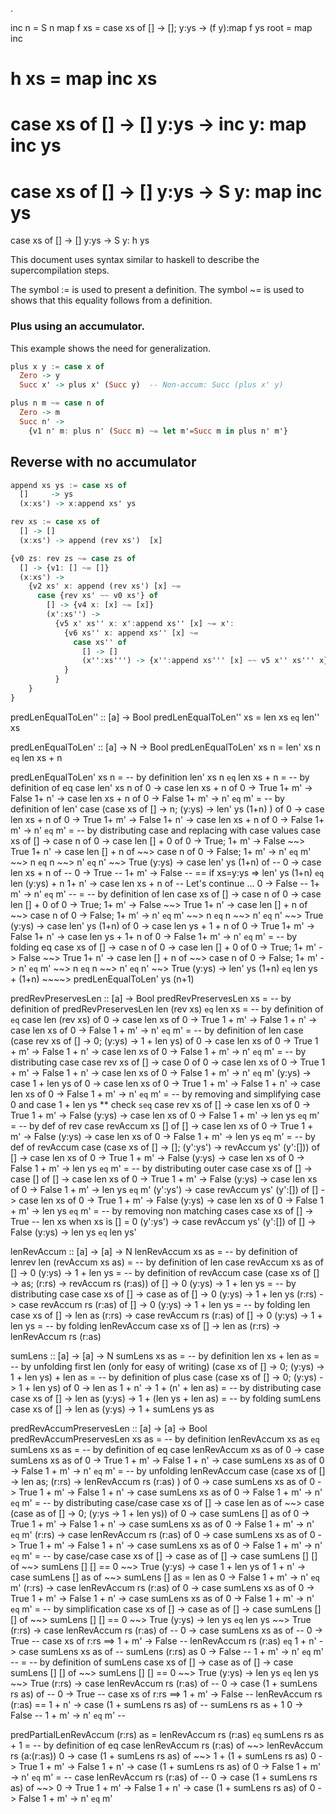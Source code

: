 
.

inc n = S n
map f xs = case xs of [] -> []; y:ys -> (f y):map f ys
root = map inc

h xs = map inc xs
=
case xs of
  [] -> []
  y:ys -> inc y: map inc ys
=
case xs of
  [] -> []
  y:ys -> S y: map inc ys
=
case xs of
  [] -> []
  y:ys -> S y: h ys

This document uses syntax similar to haskell to describe the
supercompilation steps.

The symbol := is used to present a definition.
The symbol ~= is used to shows that this equality follows from a definition.

### Plus using an accumulator.

This example shows the need for generalization.

```haskell
plus x y := case x of
  Zero -> y
  Succ x' -> plus x' (Succ y)  -- Non-accum: Succ (plus x' y)

plus n m ~= case n of
  Zero -> m
  Succ n' ->
    {v1 n' m: plus n' (Succ m) ~= let m'=Succ m in plus n' m'}
```

## Reverse with no accumulator

```haskell
append xs ys := case xs of
  []     -> ys
  (x:xs') -> x:append xs' ys

rev xs := case xs of
  [] -> []
  (x:xs') -> append (rev xs')  [x]

{v0 zs: rev zs ~= case zs of
  [] -> {v1: [] ~= []}
  (x:xs') ->
    {v2 xs' x: append (rev xs') [x] ~=
      case {rev xs' ~~ v0 xs'} of
        [] -> {v4 x: [x] ~= [x]}
        (x':xs'') ->
          {v5 x' xs'' x: x':append xs'' [x] ~= x':
            {v6 xs'' x: append xs'' [x] ~=
              case xs'' of
                [] -> []
                (x'':xs''') -> {x'':append xs''' [x] ~~ v5 x'' xs''' x}
            }
          }
    }
}
```


predLenEqualToLen'' :: [a] -> Bool
predLenEqualToLen'' xs = len xs `eq` len'' xs

predLenEqualToLen' :: [a] -> N -> Bool
predLenEqualToLen' xs n = len' xs n `eq` len xs + n

predLenEqualToLen' xs n
= -- by definition
len' xs n `eq` len xs + n
= -- by definition of eq
case len' xs n of
  0 -> case len xs + n of
    0 -> True
    1+ m' -> False
  1+ n' -> case len xs + n of
    0 -> False
    1+ m' -> n' `eq` m'
= -- by definition of len'
case (case xs of [] -> n; (y:ys) -> len' ys (1+n) ) of
  0 -> case len xs + n of
    0 -> True
    1+ m' -> False
  1+ n' -> case len xs + n of
    0 -> False
    1+ m' -> n' `eq` m'
= -- by distributing case and replacing with case values
case xs of
  [] -> case n of
    0 -> case len [] + 0 of 0 -> True; 1+ m' -> False ~~> True
    1+ n' -> case len [] + n of ~~> case n of 0 -> False; 1+ m' -> n' `eq` m' ~~> n `eq` n ~~> n' `eq` n' ~~> True
  (y:ys) -> case len' ys (1+n) of   --
    0 -> case len xs + n of         --
      0 -> True                     --
      1+ m' -> False                -- == if xs=y:ys => len' ys (1+n) `eq` len (y:ys) + n
    1+ n' -> case len xs + n of     -- Let's continue ...
      0 -> False                    --
      1+ m' -> n' `eq` m'           --
= -- by definition of len
case xs of
  [] -> case n of
    0 -> case len [] + 0 of 0 -> True; 1+ m' -> False ~~> True
    1+ n' -> case len [] + n of ~~> case n of 0 -> False; 1+ m' -> n' `eq` m' ~~> n `eq` n ~~> n' `eq` n' ~~> True
  (y:ys) -> case len' ys (1+n) of
    0 -> case len ys + 1 + n of
      0 -> True
      1+ m' -> False
    1+ n' -> case len ys + 1+ n of
      0 -> False
      1+ m' -> n' `eq` m'
= -- by folding eq
case xs of
  [] -> case n of
    0 -> case len [] + 0 of 0 -> True; 1+ m' -> False ~~> True
    1+ n' -> case len [] + n of ~~> case n of 0 -> False; 1+ m' -> n' `eq` m' ~~> n `eq` n ~~> n' `eq` n' ~~> True
  (y:ys) -> len' ys (1+n) `eq` len ys + (1+n) ~~~~> predLenEqualToLen' ys (n+1)


predRevPreservesLen :: [a] -> Bool
predRevPreservesLen xs
= -- by definition of predRevPreservesLen
  len (rev xs) `eq` len xs
= -- by definition of `eq`
  case len (rev xs) of
    0 -> case len xs of
      0 -> True
      1 + m' -> False
    1 + n' -> case len xs of
      0 -> False
      1 + m' -> n' `eq` m'
= -- by definition of len
  case (case rev xs of [] -> 0; (y:ys) -> 1 + len ys) of
    0 -> case len xs of
      0 -> True
      1 + m' -> False
    1 + n' -> case len xs of
      0 -> False
      1 + m' -> n' `eq` m'
= -- by distributing case
  case rev xs of
    [] -> case 0 of
      0 -> case len xs of
        0 -> True
        1 + m' -> False
      1 + n' -> case len xs of
        0 -> False
        1 + m' -> n' `eq` m'
    (y:ys) -> case 1 + len ys of
      0 -> case len xs of
        0 -> True
        1 + m' -> False
      1 + n' -> case len xs of
        0 -> False
        1 + m' -> n' `eq` m'
= -- by removing and simplifying case 0 and case 1 + len ys ** check `seq`
  case rev xs of
    [] -> case len xs of
      0 -> True
      1 + m' -> False
    (y:ys) -> case len xs of
      0 -> False
      1 + m' -> len ys `eq` m'
= -- by def of rev
  case revAccum xs [] of
    [] -> case len xs of
      0 -> True
      1 + m' -> False
    (y:ys) -> case len xs of
      0 -> False
      1 + m' -> len ys `eq` m'
= -- by def of revAccum
  case (case xs of [] -> []; (y':ys') -> revAccum ys' (y':[])) of
    [] -> case len xs of
      0 -> True
      1 + m' -> False
    (y:ys) -> case len xs of
      0 -> False
      1 + m' -> len ys `eq` m'
= -- by distributing outer case
  case xs of
    [] -> case [] of
      [] -> case len xs of
        0 -> True
        1 + m' -> False
      (y:ys) -> case len xs of
        0 -> False
        1 + m' -> len ys `eq` m'
    (y':ys') -> case revAccum ys' (y':[]) of
      [] -> case len xs of
        0 -> True
        1 + m' -> False
      (y:ys) -> case len xs of
        0 -> False
        1 + m' -> len ys `eq` m'
= -- by removing non matching cases
  case xs of
    [] -> True -- len xs when xs is [] = 0
    (y':ys') -> case revAccum ys' (y':[]) of
      [] -> False
      (y:ys) -> len ys `eq` len ys'


lenRevAccum :: [a] -> [a] -> N
lenRevAccum xs as
= -- by definition of lenrev
  len (revAccum xs as)
= -- by definition of len
  case revAccum xs as of
    [] -> 0
    (y:ys) -> 1 + len ys
= -- by definition of revAccum
  case (case xs of [] -> as; (r:rs) -> revAccum rs (r:as)) of
    [] -> 0
    (y:ys) -> 1 + len ys
= -- by distributing case
  case xs of
    [] -> case as of
      [] -> 0
      (y:ys) -> 1 + len ys
    (r:rs) -> case revAccum rs (r:as) of
      [] -> 0
      (y:ys) -> 1 + len ys
= -- by folding len
  case xs of
    [] -> len as
    (r:rs) -> case revAccum rs (r:as) of
      [] -> 0
      (y:ys) -> 1 + len ys
  = -- by folding lenRevAccum
  case xs of
    [] -> len as
    (r:rs) -> lenRevAccum rs (r:as)

sumLens :: [a] -> [a] -> N
sumLens xs as
= -- by definition
  len xs + len as
= -- by unfolding first len (only for easy of writing)
  (case xs of [] -> 0; (y:ys) -> 1 + len ys) + len as
= -- by definition of plus
  case (case xs of [] -> 0; (y:ys) -> 1 + len ys) of
    0 -> len as
    1 + n' -> 1 + (n' + len as)
= -- by distributing case
  case xs of
    [] -> len as
    (y:ys) -> 1 + (len ys + len as)
= -- by folding sumLens
  case xs of
    [] -> len as
    (y:ys) -> 1 + sumLens ys as



predRevAccumPreservesLen :: [a] -> [a] -> Bool
predRevAccumPreservesLen xs as
= -- by definition
  lenRevAccum xs as `eq` sumLens xs as
= -- by definition of eq
  case lenRevAccum xs as of
    0 -> case sumLens xs as of
      0 -> True
      1 + m' -> False
    1 + n' -> case sumLens xs as of
      0 -> False
      1 + m' -> n' `eq` m'
= -- by unfolding lenRevAccum
  case (case xs of [] -> len as; (r:rs) -> lenRevAccum rs (r:as) ) of
    0 -> case sumLens xs as of
      0 -> True
      1 + m' -> False
    1 + n' -> case sumLens xs as of
      0 -> False
      1 + m' -> n' `eq` m'
= -- by distributing case/case
  case xs of
    [] -> case len as of ~~> case (case as of [] -> 0; (y:ys -> 1 + len ys)) of
      0 -> case sumLens [] as of
        0 -> True
        1 + m' -> False
      1 + n' -> case sumLens xs as of
        0 -> False
        1 + m' -> n' `eq` m'
    (r:rs) -> case lenRevAccum rs (r:as) of
      0 -> case sumLens xs as of
        0 -> True
        1 + m' -> False
      1 + n' -> case sumLens xs as of
        0 -> False
        1 + m' -> n' `eq` m'
= -- by case/case
  case xs of
    [] -> case as of
      [] -> case sumLens [] [] of ~~> sumLens [] [] == 0 ~~> True
      (y:ys) -> case 1 + len ys of
        1 + n' -> case sumLens [] as of ~~> sumLens [] as = len as
          0 -> False
          1 + m' -> n' `eq` m'
    (r:rs) -> case lenRevAccum rs (r:as) of
      0 -> case sumLens xs as of
        0 -> True
        1 + m' -> False
      1 + n' -> case sumLens xs as of
        0 -> False
        1 + m' -> n' `eq` m'
= -- by simplification
case xs of
  [] -> case as of
    [] -> case sumLens [] [] of ~~> sumLens [] [] == 0 ~~> True
    (y:ys) -> len ys `eq` len ys ~~> True
  (r:rs) -> case lenRevAccum rs (r:as) of --
    0 -> case sumLens xs as of            --
      0 -> True                           -- case xs of r:rs ==>
      1 + m' -> False                     -- lenRevAccum rs (r:as) `eq`
    1 + n' -> case sumLens xs as of       --   sumLens (r:rs) as
      0 -> False                          --
      1 + m' -> n' `eq` m'                --
= -- by definition of sumLens
case xs of
  [] -> case as of
    [] -> case sumLens [] [] of ~~> sumLens [] [] == 0 ~~> True
    (y:ys) -> len ys `eq` len ys ~~> True
  (r:rs) -> case lenRevAccum rs (r:as) of --
    0 -> case (1 + sumLens rs as) of      --
      0 -> True                           -- case xs of r:rs ==>
      1 + m' -> False                     -- lenRevAccum rs (r:as) ==
    1 + n' -> case (1 + sumLens rs as) of --  sumLens rs as + 1
      0 -> False                          --
      1 + m' -> n' `eq` m'                --


predPartialLenRevAccum (r:rs) as =
  lenRevAccum rs (r:as) `eq` sumLens rs as + 1
= -- by definition of eq
  case lenRevAccum rs (r:as) of ~~> lenRevAccum rs (a:(r:as))
    0 -> case (1 + sumLens rs as) of ~~> 1 + (1 + sumLens rs as)
      0 -> True
      1 + m' -> False
    1 + n' -> case (1 + sumLens rs as) of
      0 -> False
      1 + m' -> n' `eq` m'
= --
  case lenRevAccum rs (r:as) of --
    0 -> case (1 + sumLens rs as) of ~~>
      0 -> True
      1 + m' -> False
    1 + n' -> case (1 + sumLens rs as) of
      0 -> False
      1 + m' -> n' `eq` m'
